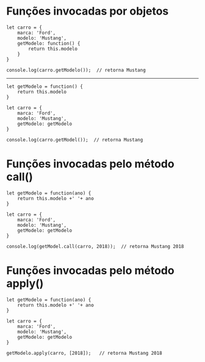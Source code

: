 # Funções invocadas por objetos

    let carro = {
        marca: 'Ford',
        modelo: 'Mustang',
        getModelo: function() {
            return this.modelo
        }
    }

    console.log(carro.getModelo());  // retorna Mustang

----

    let getModelo = function() {
        return this.modelo
    }

    let carro = {
        marca: 'Ford',
        modelo: 'Mustang',
        getModelo: getModelo
    }

    console.log(carro.getModel());  // retorna Mustang

# Funções invocadas pelo método call()

    let getModelo = function(ano) {
        return this.modelo +' '+ ano
    }

    let carro = {
        marca: 'Ford',
        modelo: 'Mustang',
        getModelo: getModelo
    }

    console.log(getModel.call(carro, 2018));  // retorna Mustang 2018

# Funções invocadas pelo método apply()

    let getModelo = function(ano) {
        return this.modelo +' '+ ano
    }

    let carro = {
        marca: 'Ford',
        modelo: 'Mustang',
        getModelo: getModelo
    }

    getModelo.apply(carro, [2018]);   // retorna Mustang 2018
